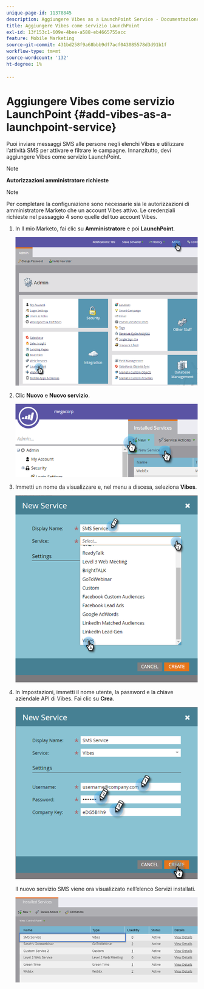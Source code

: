 ```yaml
---
unique-page-id: 11378845
description: Aggiungere Vibes as a LaunchPoint Service - Documentazione di Marketo - Documentazione del prodotto
title: Aggiungere Vibes come servizio LaunchPoint
exl-id: 13f153c1-609e-4bee-a588-eb4665755acc
feature: Mobile Marketing
source-git-commit: 431bd258f9a68bbb9df7acf043085578d3d91b1f
workflow-type: tm+mt
source-wordcount: '132'
ht-degree: 1%

---
```


# Aggiungere Vibes come servizio LaunchPoint {#add-vibes-as-a-launchpoint-service}

Puoi inviare messaggi SMS alle persone negli elenchi Vibes e utilizzare l’attività SMS per attivare e filtrare le campagne. Innanzitutto, devi aggiungere Vibes come servizio LaunchPoint.

>[!NOTE]
>
>**Autorizzazioni amministratore richieste**

>[!NOTE]
>
>Per completare la configurazione sono necessarie sia le autorizzazioni di amministratore Marketo che un account Vibes attivo. Le credenziali richieste nel passaggio 4 sono quelle del tuo account Vibes.

1. In Il mio Marketo, fai clic su **Amministratore** e poi **LaunchPoint**.

   ![](assets/image2016-7-27-9-3a31-3a17.png)

1. Clic **Nuovo** e **Nuovo servizio**.

   ![](assets/image2016-7-27-9-3a34-3a25.png)

1. Immetti un nome da visualizzare e, nel menu a discesa, seleziona **Vibes**.

   ![](assets/new-service-vibes.png)

1. In Impostazioni, immetti il nome utente, la password e la chiave aziendale API di Vibes. Fai clic su **Crea**.

   ![](assets/new-service-vibes-settings-2.png)

   Il nuovo servizio SMS viene ora visualizzato nell’elenco Servizi installati.

   ![](assets/image2016-7-27-9-3a45-3a1.png)
